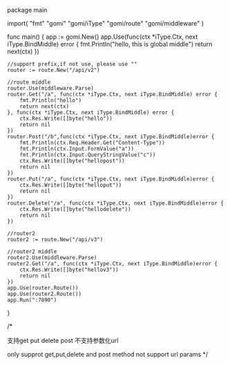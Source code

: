 package main

import(
	"fmt"
	"gomi"
	"gomi/iType"
	"gomi/route"
	"gomi/middleware"
)

func main() {
	app := gomi.New()
	app.Use(func(ctx *iType.Ctx, next iType.BindMiddle) error {
		fmt.Println("hello, this is global middle")
		return next(ctx)
	})

	//support prefix,if not use, please use ""
	router := route.New("/api/v2")

	//route middle
	router.Use(middleware.Parse)
	router.Get("/a", func(ctx *iType.Ctx, next iType.BindMiddle) error {
		fmt.Println("hello")
		return next(ctx)
	}, func(ctx *iType.Ctx, next iType.BindMiddle) error {
		ctx.Res.Write([]byte("hello"))
		return nil
	})
	router.Post("/b",func(ctx *iType.Ctx, next iType.BindMiddle)error {
		fmt.Println(ctx.Req.Header.Get("Content-Type"))
		fmt.Println(ctx.Input.FormValue("a"))
		fmt.Println(ctx.Input.QueryStringValue("c"))
		ctx.Res.Write([]byte("hellopost"))
		return nil
	})
	router.Put("/a", func(ctx *iType.Ctx, next iType.BindMiddle)error {
		ctx.Res.Write([]byte("helloput"))
		return nil
	})
	router.Delete("/a", func(ctx *iType.Ctx, next iType.BindMiddle)error {
		ctx.Res.Write([]byte("hellodelete"))
		return nil
	})

	//router2
	router2 := route.New("/api/v3")

	//router2 middle
	router2.Use(middleware.Parse)
	router2.Get("/a", func(ctx *iType.Ctx, next iType.BindMiddle)error {
		ctx.Res.Write([]byte("hellov3"))
		return nil
	})
	app.Use(router.Route())
	app.Use(router2.Route())
	app.Run(":7890")
}


/*

支持get put delete post
不支持参数化url

only supprot get,put,delete and post method
not support url params
*/